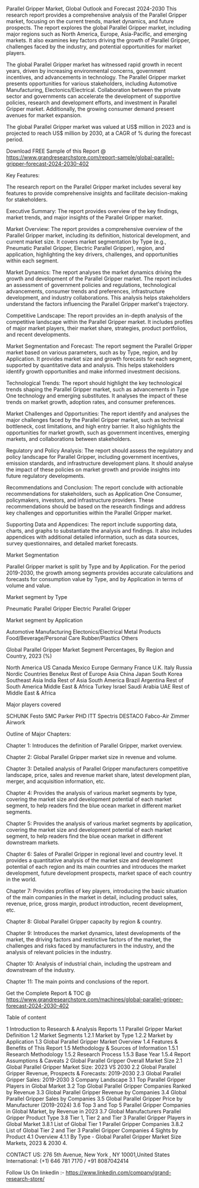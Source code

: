 Parallel Gripper Market, Global Outlook and Forecast 2024-2030
This research report provides a comprehensive analysis of the Parallel Gripper market, focusing on the current trends, market dynamics, and future prospects. The report explores the global Parallel Gripper market, including major regions such as North America, Europe, Asia-Pacific, and emerging markets. It also examines key factors driving the growth of Parallel Gripper, challenges faced by the industry, and potential opportunities for market players.

The global Parallel Gripper market has witnessed rapid growth in recent years, driven by increasing environmental concerns, government incentives, and advancements in technology. The Parallel Gripper market presents opportunities for various stakeholders, including Automotive Manufacturing, Electonics/Electrical. Collaboration between the private sector and governments can accelerate the development of supportive policies, research and development efforts, and investment in Parallel Gripper market. Additionally, the growing consumer demand present avenues for market expansion.

The global Parallel Gripper market was valued at US$ million in 2023 and is projected to reach US$ million by 2030, at a CAGR of % during the forecast period.

Download FREE Sample of this Report @ https://www.grandresearchstore.com/report-sample/global-parallel-gripper-forecast-2024-2030-402


Key Features:

The research report on the Parallel Gripper market includes several key features to provide comprehensive insights and facilitate decision-making for stakeholders.

Executive Summary: The report provides overview of the key findings, market trends, and major insights of the Parallel Gripper market.

Market Overview: The report provides a comprehensive overview of the Parallel Gripper market, including its definition, historical development, and current market size. It covers market segmentation by Type (e.g., Pneumatic Parallel Gripper, Electric Parallel Gripper), region, and application, highlighting the key drivers, challenges, and opportunities within each segment.

Market Dynamics: The report analyses the market dynamics driving the growth and development of the Parallel Gripper market. The report includes an assessment of government policies and regulations, technological advancements, consumer trends and preferences, infrastructure development, and industry collaborations. This analysis helps stakeholders understand the factors influencing the Parallel Gripper market's trajectory.

Competitive Landscape: The report provides an in-depth analysis of the competitive landscape within the Parallel Gripper market. It includes profiles of major market players, their market share, strategies, product portfolios, and recent developments.

Market Segmentation and Forecast: The report segment the Parallel Gripper market based on various parameters, such as by Type, region, and by Application. It provides market size and growth forecasts for each segment, supported by quantitative data and analysis. This helps stakeholders identify growth opportunities and make informed investment decisions.

Technological Trends: The report should highlight the key technological trends shaping the Parallel Gripper market, such as advancements in Type One technology and emerging substitutes. It analyses the impact of these trends on market growth, adoption rates, and consumer preferences.

Market Challenges and Opportunities: The report identify and analyses the major challenges faced by the Parallel Gripper market, such as technical bottleneck, cost limitations, and high entry barrier. It also highlights the opportunities for market growth, such as government incentives, emerging markets, and collaborations between stakeholders.

Regulatory and Policy Analysis: The report should assess the regulatory and policy landscape for Parallel Gripper, including government incentives, emission standards, and infrastructure development plans. It should analyse the impact of these policies on market growth and provide insights into future regulatory developments.

Recommendations and Conclusion: The report conclude with actionable recommendations for stakeholders, such as Application One Consumer, policymakers, investors, and infrastructure providers. These recommendations should be based on the research findings and address key challenges and opportunities within the Parallel Gripper market.

Supporting Data and Appendices: The report include supporting data, charts, and graphs to substantiate the analysis and findings. It also includes appendices with additional detailed information, such as data sources, survey questionnaires, and detailed market forecasts.

Market Segmentation

Parallel Gripper market is split by Type and by Application. For the period 2019-2030, the growth among segments provides accurate calculations and forecasts for consumption value by Type, and by Application in terms of volume and value.



Market segment by Type



Pneumatic Parallel Gripper
Electric Parallel Gripper


Market segment by Application



Automotive Manufacturing
Electonics/Electrical
Metal Products
Food/Beverage/Personal Care
Rubber/Plastics
Others


Global Parallel Gripper Market Segment Percentages, By Region and Country, 2023 (%)



North America
US
Canada
Mexico
Europe
Germany
France
U.K.
Italy
Russia
Nordic Countries
Benelux
Rest of Europe
Asia
China
Japan
South Korea
Southeast Asia
India
Rest of Asia
South America
Brazil
Argentina
Rest of South America
Middle East & Africa
Turkey
Israel
Saudi Arabia
UAE
Rest of Middle East & Africa


Major players covered



SCHUNK
Festo
SMC
Parker
PHD
ITT
Spectris
DESTACO
Fabco-Air
Zimmer
Airwork


Outline of Major Chapters:

Chapter 1: Introduces the definition of Parallel Gripper, market overview.

Chapter 2: Global Parallel Gripper market size in revenue and volume.

Chapter 3: Detailed analysis of Parallel Gripper manufacturers competitive landscape, price, sales and revenue market share, latest development plan, merger, and acquisition information, etc.

Chapter 4: Provides the analysis of various market segments by type, covering the market size and development potential of each market segment, to help readers find the blue ocean market in different market segments.

Chapter 5: Provides the analysis of various market segments by application, covering the market size and development potential of each market segment, to help readers find the blue ocean market in different downstream markets.

Chapter 6: Sales of Parallel Gripper in regional level and country level. It provides a quantitative analysis of the market size and development potential of each region and its main countries and introduces the market development, future development prospects, market space of each country in the world.

Chapter 7: Provides profiles of key players, introducing the basic situation of the main companies in the market in detail, including product sales, revenue, price, gross margin, product introduction, recent development, etc.

Chapter 8: Global Parallel Gripper capacity by region & country.

Chapter 9: Introduces the market dynamics, latest developments of the market, the driving factors and restrictive factors of the market, the challenges and risks faced by manufacturers in the industry, and the analysis of relevant policies in the industry.

Chapter 10: Analysis of industrial chain, including the upstream and downstream of the industry.

Chapter 11: The main points and conclusions of the report.

Get the Complete Report & TOC @ https://www.grandresearchstore.com/machines/global-parallel-gripper-forecast-2024-2030-402

Table of content

1 Introduction to Research & Analysis Reports
1.1 Parallel Gripper Market Definition
1.2 Market Segments
1.2.1 Market by Type
1.2.2 Market by Application
1.3 Global Parallel Gripper Market Overview
1.4 Features & Benefits of This Report
1.5 Methodology & Sources of Information
1.5.1 Research Methodology
1.5.2 Research Process
1.5.3 Base Year
1.5.4 Report Assumptions & Caveats
2 Global Parallel Gripper Overall Market Size
2.1 Global Parallel Gripper Market Size: 2023 VS 2030
2.2 Global Parallel Gripper Revenue, Prospects & Forecasts: 2019-2030
2.3 Global Parallel Gripper Sales: 2019-2030
3 Company Landscape
3.1 Top Parallel Gripper Players in Global Market
3.2 Top Global Parallel Gripper Companies Ranked by Revenue
3.3 Global Parallel Gripper Revenue by Companies
3.4 Global Parallel Gripper Sales by Companies
3.5 Global Parallel Gripper Price by Manufacturer (2019-2024)
3.6 Top 3 and Top 5 Parallel Gripper Companies in Global Market, by Revenue in 2023
3.7 Global Manufacturers Parallel Gripper Product Type
3.8 Tier 1, Tier 2 and Tier 3 Parallel Gripper Players in Global Market
3.8.1 List of Global Tier 1 Parallel Gripper Companies
3.8.2 List of Global Tier 2 and Tier 3 Parallel Gripper Companies
4 Sights by Product
4.1 Overview
4.1.1 By Type - Global Parallel Gripper Market Size Markets, 2023 & 2030
4.

CONTACT US:
276 5th Avenue, New York , NY 10001,United States
International: (+1) 646 781 7170 / +91 8087042414

Follow Us On linkedin :- https://www.linkedin.com/company/grand-research-store/
 
